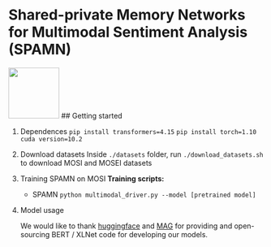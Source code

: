# Shared-private Memory Networks for Multimodal Sentiment Analysis (SPAMN)

<img src="https://github.com/xiaobaicaihhh/SPAMN/blob/main/img/model.png" width="100px">
## Getting started

1. Dependences
   `pip install transformers=4.15`
   `pip install torch=1.10`
   `cuda version=10.2`

2. Download datasets
   Inside `./datasets` folder, run `./download_datasets.sh` to download MOSI and MOSEI datasets

3. Training SPAMN on MOSI
   **Training scripts:**

   - SPAMN `python multimodal_driver.py --model [pretrained model]`


4. Model usage

   We would like to thank [huggingface](https://huggingface.co/) and [MAG](https://github.com/WasifurRahman/BERT_multimodal_transformer) for providing and open-sourcing BERT / XLNet code for developing our models.

